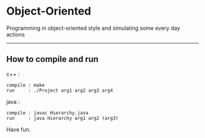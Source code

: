 # Object-Oriented
Programming in object-oriented style and simulating some every day actions

-------------------------------
How to compile and run
-------------------------------
c++  :

	compile : make
	run     : ./Project arg1 arg2 arg3 arg4
  
java :

	compile : javac Hierarchy.java  
	run     : java Hierarchy arg1 arg2 (arg3)
  
Have fun.
